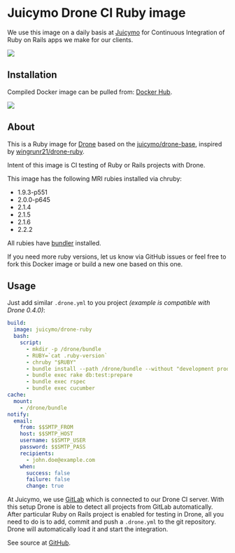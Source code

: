 # Juicymo Drone CI Ruby image 

We use this image on a daily basis at [Juicymo](http://www.juicymo.cz) for Continuous Integration of Ruby on Rails apps we make for our clients.

[![](https://badge.imagelayers.io/juicymo/drone-ruby:latest.svg)](https://imagelayers.io/?images=juicymo/drone-ruby:latest 'Get your own badge on imagelayers.io')

## Installation

Compiled Docker image can be pulled from: [Docker Hub](https://hub.docker.com/r/juicymo/drone-ruby/).

![](http://dockeri.co/image/juicymo/drone-ruby)

## About

This is a Ruby image for [Drone](https://github.com/drone/drone) based on the [juicymo/drone-base](https://github.com/Juicymo/drone-base), inspired by [wingrunr21/drone-ruby](https://github.com/wingrunr21/drone-ruby).

Intent of this image is CI testing of Ruby or Rails projects with Drone.

This image has the following MRI rubies installed via chruby:

* 1.9.3-p551
* 2.0.0-p645
* 2.1.4
* 2.1.5
* 2.1.6
* 2.2.2

All rubies have [bundler](http://bundler.io/) installed.

If you need more ruby versions, let us know via GitHub issues or feel free to fork this Docker image or build a new one based on this one.

## Usage

Just add similar `.drone.yml` to you project *(example is compatible with Drone 0.4.0)*:

```yaml
build:
  image: juicymo/drone-ruby
  bash:
	script:
	  - mkdir -p /drone/bundle
	  - RUBY=`cat .ruby-version`
	  - chruby "$RUBY"
	  - bundle install --path /drone/bundle --without "development production"
	  - bundle exec rake db:test:prepare
	  - bundle exec rspec
	  - bundle exec cucumber
cache:
  mount:
	- /drone/bundle
notify:
  email:
	from: $$SMTP_FROM
	host: $$SMTP_HOST
	username: $$SMTP_USER
	password: $$SMTP_PASS
	recipients:
	  - john.doe@example.com
	when:
	  success: false
	  failure: false
	  change: true
```

At Juicymo, we use [GitLab](https://github.com/gitlabhq/gitlabhq) which is connected to our Drone CI server. With this setup Drone is able to detect all projects from GitLab automatically. After particular Ruby on Rails project is enabled for testing in Drone, all you need to do is to add, commit and push a `.drone.yml` to the git repository. Drone will automatically load it and start the integration.

See source at [GitHub](https://github.com/Juicymo/drone-ruby).
